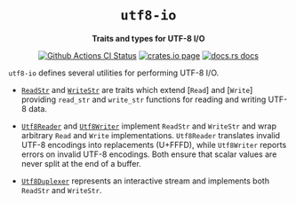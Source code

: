 <div align="center">
  <h1><code>utf8-io</code></h1>

  <p>
    <strong>Traits and types for UTF-8 I/O</strong>
  </p>

  <p>
    <a href="https://github.com/sunfishcode/utf8-io/actions?query=workflow%3ACI"><img src="https://github.com/sunfishcode/utf8-io/workflows/CI/badge.svg" alt="Github Actions CI Status" /></a>
    <a href="https://crates.io/crates/utf8-io"><img src="https://img.shields.io/crates/v/utf8-io.svg" alt="crates.io page" /></a>
    <a href="https://docs.rs/utf8-io"><img src="https://docs.rs/utf8-io/badge.svg" alt="docs.rs docs" /></a>
  </p>
</div>

`utf8-io` defines several utilities for performing UTF-8 I/O.

 - [`ReadStr`] and [`WriteStr`] are traits which extend [`Read`] and [`Write`]
   providing `read_str` and `write_str` functions for reading and writing UTF-8
   data.

 - [`Utf8Reader`] and [`Utf8Writer`] implement `ReadStr` and `WriteStr` and
   wrap arbitrary `Read` and `Write` implementations. `Utf8Reader` translates
   invalid UTF-8 encodings into replacements (U+FFFD), while `Utf8Writer`
   reports errors on invalid UTF-8 encodings. Both ensure that scalar values
   are never split at the end of a buffer.

 - [`Utf8Duplexer`] represents an interactive stream and implements both
   `ReadStr` and `WriteStr`.

[`ReadStr`]: https://docs.rs/utf8-io/latest/utf8_io/trait.ReadStr.html
[`WriteStr`]: https://docs.rs/utf8-io/latest/utf8_io/trait.WriteStr.html
[`Utf8Reader`]: https://docs.rs/utf8-io/latest/utf8_io/struct.Utf8Reader.html
[`Utf8Writer`]: https://docs.rs/utf8-io/latest/utf8_io/struct.Utf8Writer.html
[`Utf8Duplexer`]: https://docs.rs/utf8-io/latest/utf8_io/struct.Utf8Duplexer.html
